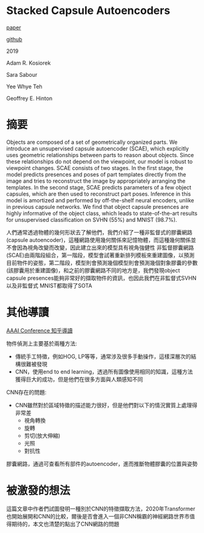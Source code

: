 # Stacked Capsule Autoencoders

[paper](https://arxiv.org/pdf/1906.06818v2.pdf)

[github](https://github.com/google-research/google-research/tree/master/stacked_capsule_autoencoders)

2019

Adam R. Kosiorek

Sara Sabour

Yee Whye Teh

Geoffrey E. Hinton

# 摘要

Objects are composed of a set of geometrically organized parts. We introduce
an unsupervised capsule autoencoder (SCAE), which explicitly uses geometric
relationships between parts to reason about objects. Since these relationships do
not depend on the viewpoint, our model is robust to viewpoint changes. SCAE
consists of two stages. In the first stage, the model predicts presences and poses of
part templates directly from the image and tries to reconstruct the image by appropriately arranging the templates. In the second stage, SCAE predicts parameters of
a few object capsules, which are then used to reconstruct part poses. Inference in
this model is amortized and performed by off-the-shelf neural encoders, unlike in
previous capsule networks. We find that object capsule presences are highly informative of the object class, which leads to state-of-the-art results for unsupervised
classification on SVHN (55%) and MNIST (98.7%).

人們通常透過物體的幾何形狀去了解他們，我們介紹了一種非監督式的膠囊網路(capsule autoencoder)，這種網路使用幾何關係來記憶物體，而這種幾何關係並不會因為視角改變而改變，因此建立出來的模型具有視角強健性
非監督膠囊網路(SCAE)由兩階段組合，第一階段，模型會試著重新排列模板來重建圖像，以預測目前物件的姿態，第二階段，模型則會預測幾個模型則會預測幾個對象膠囊的參數(該膠囊用於重建圖像)，和之前的膠囊網路不同的地方是，我們發現object capsule presences能夠非常好的擷取物件的資訊，也因此我們在非監督式SVHN以及非監督式 MNIST都取得了SOTA

# 其他導讀

[AAAI Conference 知乎導讀](https://zhuanlan.zhihu.com/p/106305139?fbclid=IwAR2HvU3dZKbETUazn4vRfYOLEiOJD2hqkGz4QgSWyx6Z405rU5NM9sU20tA)

物件偵測上主要基於兩種方法:

* 傳統手工特徵，例如HOG, LP等等，通常涉及很多手動操作，這樣深層次的結構很難被發現
* CNN，使用end to end learning，透過所有圖像使用相同的知識，這種方法獲得巨大的成功，但是他們在很多方面與人類感知不同

CNN存在的問題:

* CNN雖然對於區域特徵的描述能力很好，但是他們對以下的情況實質上處理得非常差
  + 視角轉換    
  + 旋轉
  + 剪切(放大伸縮)
  + 光照
  + 對抗性

膠囊網路，通過可查看所有部件的autoencoder，進而推斷物體膠囊的位置與姿勢

# 被激發的想法

這篇文章中作者們試圖發明一種別於CNN的特徵擷取方法，2020年Transformer也開始展開和CNN的比較，爾後是否會進入一個非CNN稱霸的神經網路世界市值得期待的，本文也清楚的點出了CNN網路的問題
